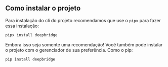 ## Como instalar o projeto

Para instalação do cli do projeto recomendamos que use o `pipx` para fazer essa instalação:

```bash
pipx install deepbridge
```

Embora isso seja somente uma recomendação! Você também pode instalar o projeto com o gerenciador de sua preferência. Como o pip:

```bash
pip install deepbridge
```
